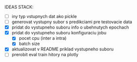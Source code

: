 IDEAS STACK:

- [ ] iny typ vstupnych dat ako pickle
- [ ] generovat vystupny subor s predikciami pre testovacie data
- [x] pridat do vystupneho suboru info o ubehnutych epochach
- [x] pridat do vystupneho suboru konfiguraciu jobu
  - [x] pocet cpu (inter a intra)
  - [x] batch size
- [x] aktualizovat v README priklad vystupneho suboru
- [ ] prerobit eval train hitory na plotly
